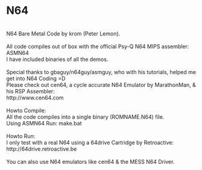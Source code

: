 N64
===
<br />
N64 Bare Metal Code by krom (Peter Lemon).<br />
<br />
All code compiles out of box with the official Psy-Q N64 MIPS assembler:<br />
ASMN64<br />
I have included binaries of all the demos.<br />
<br />
Special thanks to gbaguy/n64guy/asmguy, who with his tutorials, helped me get into N64 Coding =D<br />
Please check out cen64, a cycle accurate N64 Emulator by MarathonMan, & his RSP Assembler:<br />
http://www.cen64.com<br />
<br />
Howto Compile:<br />
All the code compiles into a single binary (ROMNAME.N64) file.<br />
Using ASMN64 Run: make.bat<br />
<br />
Howto Run:<br />
I only test with a real N64 using a 64drive Cartridge by Retroactive:<br />
http://64drive.retroactive.be<br />
<br />
You can also use N64 emulators like cen64 & the MESS N64 Driver.
